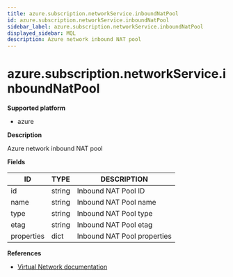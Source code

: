 ```yaml
---
title: azure.subscription.networkService.inboundNatPool
id: azure.subscription.networkService.inboundNatPool
sidebar_label: azure.subscription.networkService.inboundNatPool
displayed_sidebar: MQL
description: Azure network inbound NAT pool
---
```


# azure.subscription.networkService.inboundNatPool

**Supported platform**

- azure

**Description**

Azure network inbound NAT pool

**Fields**

| ID         | TYPE   | DESCRIPTION                 |
| ---------- | ------ | --------------------------- |
| id         | string | Inbound NAT Pool ID         |
| name       | string | Inbound NAT Pool name       |
| type       | string | Inbound NAT Pool type       |
| etag       | string | Inbound NAT Pool etag       |
| properties | dict   | Inbound NAT Pool properties |

**References**

- [Virtual Network documentation](https://learn.microsoft.com/en-us/azure/virtual-network/)
